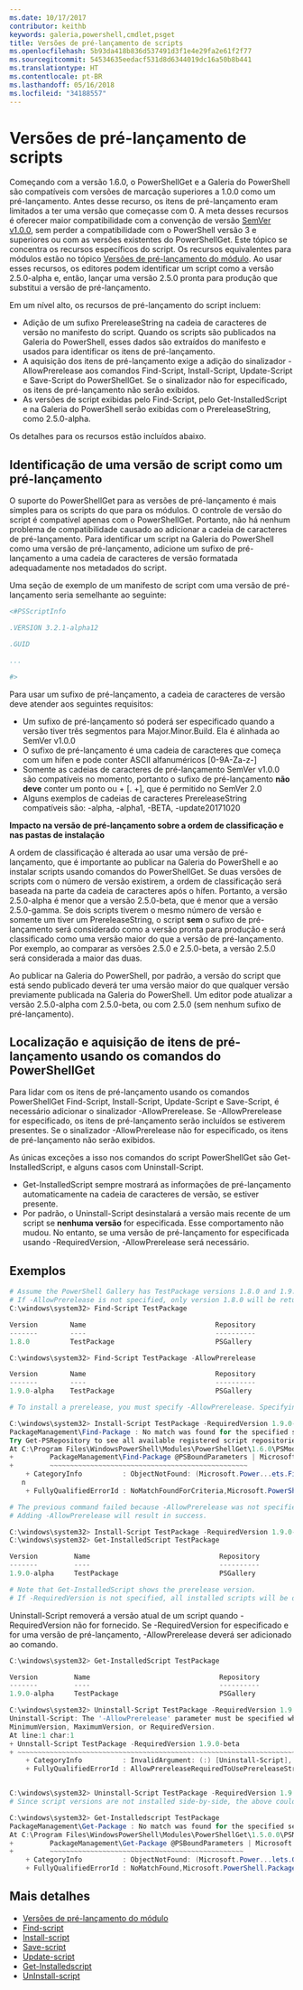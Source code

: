 ```yaml
---
ms.date: 10/17/2017
contributor: keithb
keywords: galeria,powershell,cmdlet,psget
title: Versões de pré-lançamento de scripts
ms.openlocfilehash: 5b93da418b836d537491d3f1e4e29fa2e61f2f77
ms.sourcegitcommit: 54534635eedacf531d8d6344019dc16a50b8b441
ms.translationtype: HT
ms.contentlocale: pt-BR
ms.lasthandoff: 05/16/2018
ms.locfileid: "34188557"
---
```

# <a name="prerelease-versions-of-scripts"></a>Versões de pré-lançamento de scripts

Começando com a versão 1.6.0, o PowerShellGet e a Galeria do PowerShell são compatíveis com versões de marcação superiores a 1.0.0 como um pré-lançamento. Antes desse recurso, os itens de pré-lançamento eram limitados a ter uma versão que começasse com 0. A meta desses recursos é oferecer maior compatibilidade com a convenção de versão [SemVer v1.0.0](http://semver.org/spec/v1.0.0.html), sem perder a compatibilidade com o PowerShell versão 3 e superiores ou com as versões existentes do PowerShellGet. Este tópico se concentra os recursos específicos do script. Os recursos equivalentes para módulos estão no tópico [Versões de pré-lançamento do módulo](module-prerelease-support.md). Ao usar esses recursos, os editores podem identificar um script como a versão 2.5.0-alpha e, então, lançar uma versão 2.5.0 pronta para produção que substitui a versão de pré-lançamento.

Em um nível alto, os recursos de pré-lançamento do script incluem:

- Adição de um sufixo PrereleaseString na cadeia de caracteres de versão no manifesto do script. Quando os scripts são publicados na Galeria do PowerShell, esses dados são extraídos do manifesto e usados para identificar os itens de pré-lançamento.
- A aquisição dos itens de pré-lançamento exige a adição do sinalizador -AllowPrerelease aos comandos Find-Script, Install-Script, Update-Script e Save-Script do PowerShellGet. Se o sinalizador não for especificado, os itens de pré-lançamento não serão exibidos.
- As versões de script exibidas pelo Find-Script, pelo Get-InstalledScript e na Galeria do PowerShell serão exibidas com o PrereleaseString, como 2.5.0-alpha.

Os detalhes para os recursos estão incluídos abaixo.

## <a name="identifying-a-script-version-as-a-prerelease"></a>Identificação de uma versão de script como um pré-lançamento

O suporte do PowerShellGet para as versões de pré-lançamento é mais simples para os scripts do que para os módulos. O controle de versão do script é compatível apenas com o PowerShellGet. Portanto, não há nenhum problema de compatibilidade causado ao adicionar a cadeia de caracteres de pré-lançamento. Para identificar um script na Galeria do PowerShell como uma versão de pré-lançamento, adicione um sufixo de pré-lançamento a uma cadeia de caracteres de versão formatada adequadamente nos metadados do script.

Uma seção de exemplo de um manifesto de script com uma versão de pré-lançamento seria semelhante ao seguinte:

```powershell
<#PSScriptInfo

.VERSION 3.2.1-alpha12

.GUID

...

#>

```

Para usar um sufixo de pré-lançamento, a cadeia de caracteres de versão deve atender aos seguintes requisitos:

- Um sufixo de pré-lançamento só poderá ser especificado quando a versão tiver três segmentos para Major.Minor.Build.
  Ela é alinhada ao SemVer v1.0.0
- O sufixo de pré-lançamento é uma cadeia de caracteres que começa com um hífen e pode conter ASCII alfanuméricos [0-9A-Za-z-]
- Somente as cadeias de caracteres de pré-lançamento SemVer v1.0.0 são compatíveis no momento, portanto o sufixo de pré-lançamento __não deve__ conter um ponto ou + [. +], que é permitido no SemVer 2.0
- Alguns exemplos de cadeias de caracteres PrereleaseString compatíveis são: -alpha, -alpha1, -BETA, -update20171020

__Impacto na versão de pré-lançamento sobre a ordem de classificação e nas pastas de instalação__

A ordem de classificação é alterada ao usar uma versão de pré-lançamento, que é importante ao publicar na Galeria do PowerShell e ao instalar scripts usando comandos do PowerShellGet. Se duas versões de scripts com o número de versão existirem, a ordem de classificação será baseada na parte da cadeia de caracteres após o hífen. Portanto, a versão 2.5.0-alpha é menor que a versão 2.5.0-beta, que é menor que a versão 2.5.0-gamma. Se dois scripts tiverem o mesmo número de versão e somente um tiver um PrereleaseString, o script __sem__ o sufixo de pré-lançamento será considerado como a versão pronta para produção e será classificado como uma versão maior do que a versão de pré-lançamento. Por exemplo, ao comparar as versões 2.5.0 e 2.5.0-beta, a versão 2.5.0 será considerada a maior das duas.

Ao publicar na Galeria do PowerShell, por padrão, a versão do script que está sendo publicado deverá ter uma versão maior do que qualquer versão previamente publicada na Galeria do PowerShell. Um editor pode atualizar a versão 2.5.0-alpha com 2.5.0-beta, ou com 2.5.0 (sem nenhum sufixo de pré-lançamento).

## <a name="finding-and-acquiring-prerelease-items-using-powershellget-commands"></a>Localização e aquisição de itens de pré-lançamento usando os comandos do PowerShellGet

Para lidar com os itens de pré-lançamento usando os comandos PowerShellGet Find-Script, Install-Script, Update-Script e Save-Script, é necessário adicionar o sinalizador -AllowPrerelease. Se -AllowPrerelease for especificado, os itens de pré-lançamento serão incluídos se estiverem presentes. Se o sinalizador -AllowPrerelease não for especificado, os itens de pré-lançamento não serão exibidos.

As únicas exceções a isso nos comandos do script PowerShellGet são Get-InstalledScript, e alguns casos com Uninstall-Script.

- Get-InstalledScript sempre mostrará as informações de pré-lançamento automaticamente na cadeia de caracteres de versão, se estiver presente.
- Por padrão, o Uninstall-Script desinstalará a versão mais recente de um script se __nenhuma versão__ for especificada. Esse comportamento não mudou. No entanto, se uma versão de pré-lançamento for especificada usando -RequiredVersion, -AllowPrerelease será necessário.

## <a name="examples"></a>Exemplos

```powershell
# Assume the PowerShell Gallery has TestPackage versions 1.8.0 and 1.9.0-alpha.
# If -AllowPrerelease is not specified, only version 1.8.0 will be returned.
C:\windows\system32> Find-Script TestPackage

Version        Name                                Repository           Description
-------        ----                                ----------           -----------
1.8.0          TestPackage                         PSGallery            Package used to validate changes to the PowerShe...

C:\windows\system32> Find-Script TestPackage -AllowPrerelease

Version        Name                                Repository           Description
-------        ----                                ----------           -----------
1.9.0-alpha    TestPackage                         PSGallery            Package used to validate changes to PowerShe...

# To install a prerelease, you must specify -AllowPrerelease. Specifying a prerelease version string is not sufficient.

C:\windows\system32> Install-Script TestPackage -RequiredVersion 1.9.0-alpha
PackageManagement\Find-Package : No match was found for the specified search criteria and script name 'TestPackage'.
Try Get-PSRepository to see all available registered script repositories.
At C:\Program Files\WindowsPowerShell\Modules\PowerShellGet\1.6.0\PSModule.psm1:1455 char:3
+         PackageManagement\Find-Package @PSBoundParameters | Microsoft ...
+         ~~~~~~~~~~~~~~~~~~~~~~~~~~~~~~~~~~~~~~~~~~~~~~~~~
    + CategoryInfo          : ObjectNotFound: (Microsoft.Power...ets.FindPackage:FindPackage) [Find-Package], Exceptio
   n
    + FullyQualifiedErrorId : NoMatchFoundForCriteria,Microsoft.PowerShell.PackageManagement.Cmdlets.FindPackage

# The previous command failed because -AllowPrerelease was not specified.
# Adding -AllowPrerelease will result in success.

C:\windows\system32> Install-Script TestPackage -RequiredVersion 1.9.0-alpha -AllowPrerelease
C:\windows\system32> Get-InstalledScript TestPackage

Version         Name                                Repository           Description
-------         ----                                ----------           -----------
1.9.0-alpha     TestPackage                         PSGallery            Package used to validate changes to PowerShe...

# Note that Get-InstalledScript shows the prerelease version.
# If -RequiredVersion is not specified, all installed scripts will be displayed by Get-InstalledScript
```

Uninstall-Script removerá a versão atual de um script quando -RequiredVersion não for fornecido.
Se -RequiredVersion for especificado e for uma versão de pré-lançamento, -AllowPrerelease deverá ser adicionado ao comando.

``` powershell
C:\windows\system32> Get-InstalledScript TestPackage

Version         Name                                Repository           Description
-------         ----                                ----------           -----------
1.9.0-alpha     TestPackage                         PSGallery            Package used to validate changes to PowerShe...

C:\windows\system32> Uninstall-Script TestPackage -RequiredVersion 1.9.0-alpha
Uninstall-Script: The '-AllowPrerelease' parameter must be specified when using the Prerelease string in
MinimumVersion, MaximumVersion, or RequiredVersion.
At line:1 char:1
+ Unnstall-Script TestPackage -RequiredVersion 1.9.0-beta
+ ~~~~~~~~~~~~~~~~~~~~~~~~~~~~~~~~~~~~~~~~~~~~~~~~~~~~~~~~~~~~~~~~~~~~~
    + CategoryInfo          : InvalidArgument: (:) [Uninstall-Script], ArgumentException
    + FullyQualifiedErrorId : AllowPrereleaseRequiredToUsePrereleaseStringInVersion,Uninnstall-script


C:\windows\system32> Uninstall-Script TestPackage -RequiredVersion 1.9.0-alpha -AllowPrerelease
# Since script versions are not installed side-by-side, the above could be simply "Uninstall-Script TestPackage"

C:\windows\system32> Get-Installedscript TestPackage
PackageManagement\Get-Package : No match was found for the specified search criteria and script names 'testpackage'.
At C:\Program Files\WindowsPowerShell\Modules\PowerShellGet\1.5.0.0\PSModule.psm1:4088 char:9
+         PackageManagement\Get-Package @PSBoundParameters | Microsoft. ...
+         ~~~~~~~~~~~~~~~~~~~~~~~~~~~~~~~~~~~~~~~~~~~~~~~~
    + CategoryInfo          : ObjectNotFound: (Microsoft.Power...lets.GetPackage:GetPackage) [Get-Package], Exception
    + FullyQualifiedErrorId : NoMatchFound,Microsoft.PowerShell.PackageManagement.Cmdlets.GetPackage
```

## <a name="more-details"></a>Mais detalhes

- [Versões de pré-lançamento do módulo](module-prerelease-support.md)
- [Find-script](/powershell/module/powershellget/find-script)
- [Install-script](/powershell/module/powershellget/install-script)
- [Save-script](/powershell/module/powershellget/save-script)
- [Update-script](/powershell/module/powershellget/update-script)
- [Get-Installedscript](/powershell/module/powershellget/get-installedscript)
- [UnInstall-script](/powershell/module/powershellget/uninstall-script)